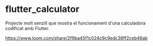 # flutter_calculator

Projecte molt senzill que mostra el funcionament d'una calculadora codificat amb Flutter.

https://www.loom.com/share/2f9ba45f1c024c9c9edc38ff2ceb46ab

